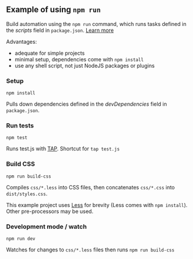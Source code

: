 ## Example of using `npm run`

Build automation using the `npm run` command, which runs tasks defined in the _scripts_ field in `package.json`. [Learn more](http://substack.net/task_automation_with_npm_run)

Advantages:

  - adequate for simple projects
  - minimal setup, dependencies come with `npm install`
  - use any shell script, not just NodeJS packages or plugins

### Setup
    npm install

Pulls down dependencies defined in the _devDependencies_ field in `package.json`.

### Run tests
    npm test

Runs test.js with [TAP](https://www.npmjs.org/package/tap). Shortcut for `tap test.js`

### Build CSS
    npm run build-css

Compiles `css/*.less` into CSS files, then concatenates `css/*.css` into `dist/styles.css`.

This example project uses [Less](http://lesscss.org/) for brevity (Less comes with `npm install`). Other pre-processors may be used.

### Development mode / watch
    npm run dev

Watches for changes to `css/*.less` files then runs `npm run build-css`
